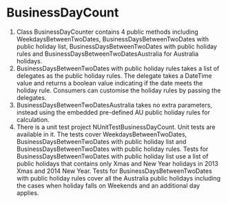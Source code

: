 # BusinessDayCount
1. Class BusinessDayCounter contains 4 public methods including WeekdaysBetweenTwoDates, BusinessDaysBetweenTwoDates with public holiday list, BusinessDaysBetweenTwoDates with
   public holiday rules and BusinessDaysBetweenTwoDatesAustralia for Australia holidays.
3. BusinessDaysBetweenTwoDates with public holiday rules takes a list of delegates as the public holiday rules. The delegate takes a DateTime value and returns a boolean value        indicating if the date meets the holiday rule. Consumers can customise the holiday rules by passing the delegates.
4. BusinessDaysBetweenTwoDatesAustralia takes no extra parameters, instead using the embedded pre-defined AU public holiday rules for calculation.
6. There is a unit test project NUnitTestBusinessDayCount. Unit tests are available in it. The tests cover WeekdaysBetweenTwoDates, BusinessDaysBetweenTwoDates with public holiday    list and BusinessDaysBetweenTwoDates with public holiday rules. Tests for BusinessDaysBetweenTwoDates with public holiday list use a list of public holidays that contains only    Xmas and New Year holidays in 2013 Xmas and 2014 New Year. Tests for BusinessDaysBetweenTwoDates with public holiday rules cover all the Australia public holidays including the    cases when holiday falls on Weekends and an additional day applies.
